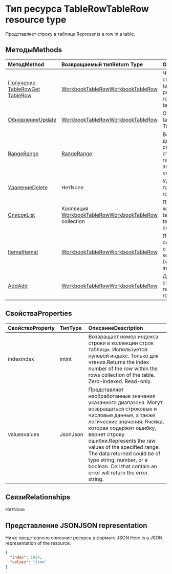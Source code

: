# <a name="tablerow-resource-type"></a><span data-ttu-id="f83de-101">Тип ресурса TableRow</span><span class="sxs-lookup"><span data-stu-id="f83de-101">TableRow resource type</span></span>

<span data-ttu-id="f83de-102">Представляет строку в таблице.</span><span class="sxs-lookup"><span data-stu-id="f83de-102">Represents a row in a table.</span></span>


## <a name="methods"></a><span data-ttu-id="f83de-103">Методы</span><span class="sxs-lookup"><span data-stu-id="f83de-103">Methods</span></span>

| <span data-ttu-id="f83de-104">Метод</span><span class="sxs-lookup"><span data-stu-id="f83de-104">Method</span></span>           | <span data-ttu-id="f83de-105">Возвращаемый тип</span><span class="sxs-lookup"><span data-stu-id="f83de-105">Return Type</span></span>    |<span data-ttu-id="f83de-106">Описание</span><span class="sxs-lookup"><span data-stu-id="f83de-106">Description</span></span>|
|:---------------|:--------|:----------|
|[<span data-ttu-id="f83de-107">Получение TableRow</span><span class="sxs-lookup"><span data-stu-id="f83de-107">Get TableRow</span></span>](../api/tablerow_get.md) | [<span data-ttu-id="f83de-108">WorkbookTableRow</span><span class="sxs-lookup"><span data-stu-id="f83de-108">WorkbookTableRow</span></span>](tablerow.md) |<span data-ttu-id="f83de-109">Чтение свойств и связей объекта tableRow.</span><span class="sxs-lookup"><span data-stu-id="f83de-109">Read properties and relationships of tableRow object.</span></span>|
|[<span data-ttu-id="f83de-110">Обновление</span><span class="sxs-lookup"><span data-stu-id="f83de-110">Update</span></span>](../api/tablerow_update.md) | [<span data-ttu-id="f83de-111">WorkbookTableRow</span><span class="sxs-lookup"><span data-stu-id="f83de-111">WorkbookTableRow</span></span>](tablerow.md)  |<span data-ttu-id="f83de-112">Обновление объекта tableRow.</span><span class="sxs-lookup"><span data-stu-id="f83de-112">Update TableRow object.</span></span> |
|[<span data-ttu-id="f83de-113">Range</span><span class="sxs-lookup"><span data-stu-id="f83de-113">Range</span></span>](../api/tablerow_range.md)|[<span data-ttu-id="f83de-114">Range</span><span class="sxs-lookup"><span data-stu-id="f83de-114">Range</span></span>](range.md)|<span data-ttu-id="f83de-115">Возвращает объект диапазона, связанный со всей строкой.</span><span class="sxs-lookup"><span data-stu-id="f83de-115">Returns the range object associated with the entire row.</span></span>|
|[<span data-ttu-id="f83de-116">Удаление</span><span class="sxs-lookup"><span data-stu-id="f83de-116">Delete</span></span>](../api/tablerow_delete.md)|<span data-ttu-id="f83de-117">Нет</span><span class="sxs-lookup"><span data-stu-id="f83de-117">None</span></span>|<span data-ttu-id="f83de-118">Удаляет строку из таблицы.</span><span class="sxs-lookup"><span data-stu-id="f83de-118">Deletes the row from the table.</span></span>|
|[<span data-ttu-id="f83de-119">Список</span><span class="sxs-lookup"><span data-stu-id="f83de-119">List</span></span>](../api/tablerow_list.md) | <span data-ttu-id="f83de-120">Коллекция [WorkbookTableRow](tablerow.md)</span><span class="sxs-lookup"><span data-stu-id="f83de-120">[WorkbookTableRow](tablerow.md) collection</span></span> |<span data-ttu-id="f83de-121">Получение коллекции объектов tableRow.</span><span class="sxs-lookup"><span data-stu-id="f83de-121">Get tableRow object collection.</span></span> |
|[<span data-ttu-id="f83de-122">Itemat</span><span class="sxs-lookup"><span data-stu-id="f83de-122">Itemat</span></span>](../api/tablerowcollection_itemat.md)|[<span data-ttu-id="f83de-123">WorkbookTableRow</span><span class="sxs-lookup"><span data-stu-id="f83de-123">WorkbookTableRow</span></span>](tablerow.md)|<span data-ttu-id="f83de-124">Получение строки на основании сведений о ее позиции в коллекции.</span><span class="sxs-lookup"><span data-stu-id="f83de-124">Gets a row based on its position in the collection.</span></span>|
|[<span data-ttu-id="f83de-125">Add</span><span class="sxs-lookup"><span data-stu-id="f83de-125">Add</span></span>](../api/tablerowcollection_add.md)|[<span data-ttu-id="f83de-126">WorkbookTableRow</span><span class="sxs-lookup"><span data-stu-id="f83de-126">WorkbookTableRow</span></span>](tablerow.md)|<span data-ttu-id="f83de-127">Добавляет новую строку в таблицу.</span><span class="sxs-lookup"><span data-stu-id="f83de-127">Adds a new row to the table.</span></span>|

## <a name="properties"></a><span data-ttu-id="f83de-128">Свойства</span><span class="sxs-lookup"><span data-stu-id="f83de-128">Properties</span></span>
| <span data-ttu-id="f83de-129">Свойство</span><span class="sxs-lookup"><span data-stu-id="f83de-129">Property</span></span>     | <span data-ttu-id="f83de-130">Тип</span><span class="sxs-lookup"><span data-stu-id="f83de-130">Type</span></span>   |<span data-ttu-id="f83de-131">Описание</span><span class="sxs-lookup"><span data-stu-id="f83de-131">Description</span></span>|
|:---------------|:--------|:----------|
|<span data-ttu-id="f83de-132">index</span><span class="sxs-lookup"><span data-stu-id="f83de-132">index</span></span>|<span data-ttu-id="f83de-133">int</span><span class="sxs-lookup"><span data-stu-id="f83de-133">int</span></span>|<span data-ttu-id="f83de-p101">Возвращает номер индекса строки в коллекции строк таблицы. Используется нулевой индекс. Только для чтения.</span><span class="sxs-lookup"><span data-stu-id="f83de-p101">Returns the index number of the row within the rows collection of the table. Zero-indexed. Read-only.</span></span>|
|<span data-ttu-id="f83de-137">values</span><span class="sxs-lookup"><span data-stu-id="f83de-137">values</span></span>|<span data-ttu-id="f83de-138">Json</span><span class="sxs-lookup"><span data-stu-id="f83de-138">Json</span></span>|<span data-ttu-id="f83de-p102">Представляет необработанные значения указанного диапазона. Могут возвращаться строковые и числовые данные, а также логические значения. Ячейка, которая содержит ошибку, вернет строку ошибки.</span><span class="sxs-lookup"><span data-stu-id="f83de-p102">Represents the raw values of the specified range. The data returned could be of type string, number, or a boolean. Cell that contain an error will return the error string.</span></span>|

## <a name="relationships"></a><span data-ttu-id="f83de-142">Связи</span><span class="sxs-lookup"><span data-stu-id="f83de-142">Relationships</span></span>
<span data-ttu-id="f83de-143">Нет</span><span class="sxs-lookup"><span data-stu-id="f83de-143">None</span></span>


## <a name="json-representation"></a><span data-ttu-id="f83de-144">Представление JSON</span><span class="sxs-lookup"><span data-stu-id="f83de-144">JSON representation</span></span>

<span data-ttu-id="f83de-145">Ниже представлено описание ресурса в формате JSON.</span><span class="sxs-lookup"><span data-stu-id="f83de-145">Here is a JSON representation of the resource.</span></span>

<!--{
  "blockType": "resource",
  "optionalProperties": [],
  "baseType": "microsoft.graph.entity",
  "@odata.type": "microsoft.graph.workbookTableRow"
}-->

```json
{
  "index": 1024,
  "values": "json"
}

```

<!-- uuid: 8fcb5dbc-d5aa-4681-8e31-b001d5168d79
2015-10-25 14:57:30 UTC -->
<!-- {
  "type": "#page.annotation",
  "description": "TableRow resource",
  "keywords": "",
  "section": "documentation",
  "tocPath": ""
}-->